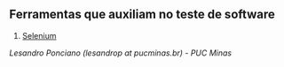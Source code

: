 ## Ferramentas que auxiliam no teste de software

1. [Selenium](https://selenium.dev/)

_Lesandro Ponciano (lesandrop at pucminas.br) - PUC Minas_
